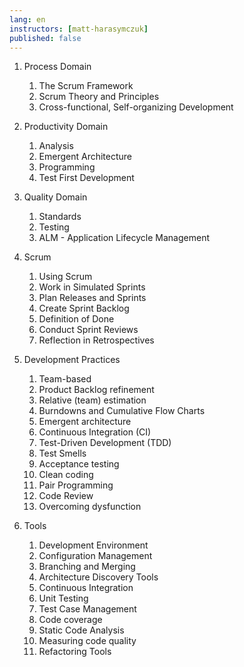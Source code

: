 ```yaml
---
lang: en
instructors: [matt-harasymczuk]
published: false
---
```


1. Process Domain
    1. The Scrum Framework
    2. Scrum Theory and Principles
    3. Cross-functional, Self-organizing Development
2. Productivity Domain
    1. Analysis
    2. Emergent Architecture
    3. Programming
    4. Test First Development
3. Quality Domain
    1. Standards
    2. Testing
    3. ALM - Application Lifecycle Management

1. Scrum
    1. Using Scrum
    2. Work in Simulated Sprints
    3. Plan Releases and Sprints
    4. Create Sprint Backlog
    5. Definition of Done
    6. Conduct Sprint Reviews
    7. Reflection in Retrospectives
2. Development Practices
    1. Team-based
    2. Product Backlog refinement
    3. Relative (team) estimation
    4. Burndowns and Cumulative Flow Charts
    5. Emergent architecture
    6. Continuous Integration (CI)
    7. Test-Driven Development (TDD)
    8. Test Smells
    9. Acceptance testing
    10. Clean coding
    11. Pair Programming
    12. Code Review
    13. Overcoming dysfunction
3. Tools
    1. Development Environment 
    2. Configuration Management
    3. Branching and Merging
    4. Architecture Discovery Tools
    5. Continuous Integration
    6. Unit Testing
    7. Test Case Management
    8. Code coverage
    9. Static Code Analysis
    10. Measuring code quality
    11. Refactoring Tools
